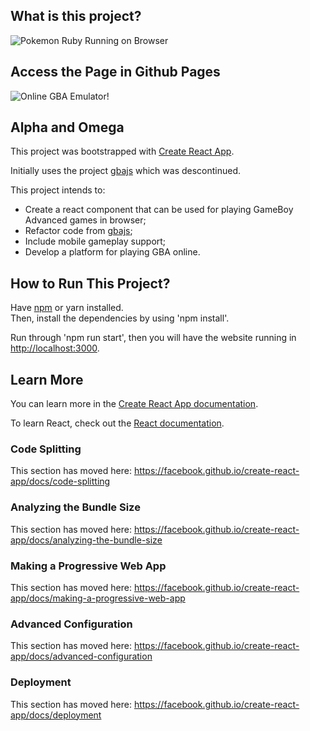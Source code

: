 
## What is this project?

![Pokemon Ruby Running on Browser](https://github.com/mateuscoelho2009/gba-emu-web/blob/master/public/example.png)

## Access the Page in Github Pages

![Online GBA Emulator!](https://mateuscoelho2009.github.io/gba-emu-web/)

## Alpha and Omega

This project was bootstrapped with [Create React App](https://github.com/facebook/create-react-app).

Initially uses the project [gbajs](https://github.com/endrift/gbajs) which was descontinued.

This project intends to:
- Create a react component that can be used for playing GameBoy Advanced games in browser;
- Refactor code from [gbajs](https://github.com/endrift/gbajs);
- Include mobile gameplay support;
- Develop a platform for playing GBA online.

## How to Run This Project?

Have [npm](https://www.npmjs.com/) or yarn installed.<br />
Then, install the dependencies by using 'npm install'.

Run through 'npm run start', then you will have the website running in [http://localhost:3000](http://localhost:3000).

## Learn More

You can learn more in the [Create React App documentation](https://facebook.github.io/create-react-app/docs/getting-started).

To learn React, check out the [React documentation](https://reactjs.org/).

### Code Splitting

This section has moved here: https://facebook.github.io/create-react-app/docs/code-splitting

### Analyzing the Bundle Size

This section has moved here: https://facebook.github.io/create-react-app/docs/analyzing-the-bundle-size

### Making a Progressive Web App

This section has moved here: https://facebook.github.io/create-react-app/docs/making-a-progressive-web-app

### Advanced Configuration

This section has moved here: https://facebook.github.io/create-react-app/docs/advanced-configuration

### Deployment

This section has moved here: https://facebook.github.io/create-react-app/docs/deployment
